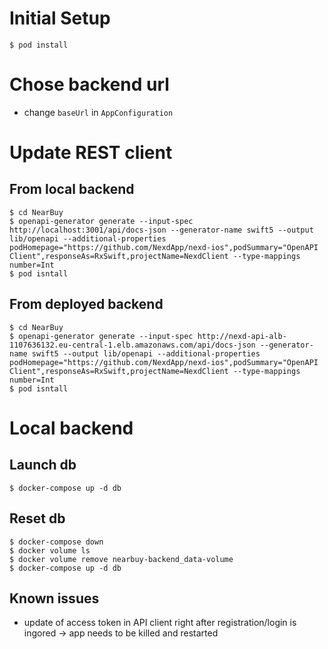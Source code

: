 # Initial Setup

```
$ pod install
```

# Chose backend url

- change `baseUrl` in `AppConfiguration`

# Update REST client

## From local backend

```
$ cd NearBuy
$ openapi-generator generate --input-spec http://localhost:3001/api/docs-json --generator-name swift5 --output lib/openapi --additional-properties podHomepage="https://github.com/NexdApp/nexd-ios",podSummary="OpenAPI Client",responseAs=RxSwift,projectName=NexdClient --type-mappings number=Int
$ pod isntall
```

## From deployed backend

```
$ cd NearBuy
$ openapi-generator generate --input-spec http://nexd-api-alb-1107636132.eu-central-1.elb.amazonaws.com/api/docs-json --generator-name swift5 --output lib/openapi --additional-properties podHomepage="https://github.com/NexdApp/nexd-ios",podSummary="OpenAPI Client",responseAs=RxSwift,projectName=NexdClient --type-mappings number=Int
$ pod isntall
```

# Local backend

## Launch db

```
$ docker-compose up -d db
```

## Reset db

```
$ docker-compose down
$ docker volume ls
$ docker volume remove nearbuy-backend_data-volume
$ docker-compose up -d db
```

## Known issues

- update of access token in API client right after registration/login is ingored -> app needs to be killed and restarted
